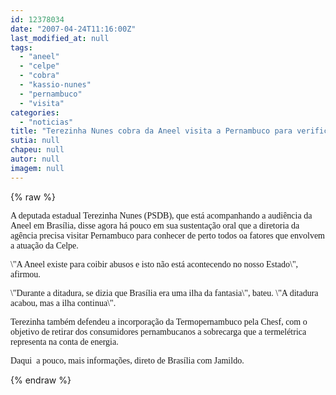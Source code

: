 ```yaml
---
id: 12378034
date: "2007-04-24T11:16:00Z"
last_modified_at: null
tags:
  - "aneel"
  - "celpe"
  - "cobra"
  - "kassio-nunes"
  - "pernambuco"
  - "visita"
categories:
  - "noticias"
title: "Terezinha Nunes cobra da Aneel visita a Pernambuco para verificar quest\u00e3o da Celpe"
sutia: null
chapeu: null
autor: null
imagem: null
---
```

{% raw %}
<p><P><FONT face=Verdana>A deputada estadual Terezinha Nunes (PSDB), que está acompanhando a audiência da Aneel em Brasília,&nbsp;disse agora há pouco em sua sustentação oral que a diretoria da agência precisa visitar Pernambuco para conhecer de perto todos oa fatores que envolvem a atuação da Celpe.</FONT></P></p>
<p><P><FONT face=Verdana>\"A Aneel existe para coibir abusos e isto não está acontecendo no nosso Estado\", afirmou.</FONT></P></p>
<p><P><FONT face=Verdana>\"Durante a&nbsp;ditadura, se dizia que Brasília era uma ilha da fantasia\", bateu. \"A ditadura acabou, mas a ilha continua\".</FONT></P></p>
<p><P><FONT face=Verdana>Terezinha também defendeu a incorporação da Termopernambuco pela Chesf, com o objetivo de retirar dos consumidores pernambucanos a sobrecarga que a termelétrica representa na conta de energia.</FONT></P></p>
<p><P><FONT face=Verdana>Daqui&nbsp; a pouco, mais informações, direto de Brasília com Jamildo.</FONT></P> </p>
{% endraw %}
